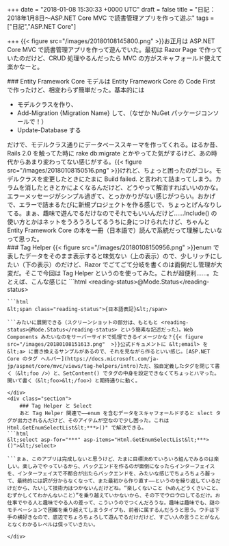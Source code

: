 
+++
date = "2018-01-08 15:30:33 +0000 UTC"
draft = false
title = "日記：2018年1月8日～ASP.NET Core MVC で読書管理アプリを作って遊ぶ"
tags = ["日記","ASP.NET Core"]

+++
{{< figure src="/images/20180108145800.png"  >}}お正月は ASP.NET Core MVC で読書管理アプリを作って遊んでいた。最初は Razor Page で作っていたのだけど、CRUD 処理やるんだったら MVC の方がスキャフォールド使えて楽かなーと。

<div class="section">
    ### Entity Framework Core
    モデルは Entity Framework Core の Code First で作ったけど、相変わらず簡単だった。基本的には

<ul>
<li>モデルクラスを作り、</li>
<li>Add-Migration {Migration Name} して、（なぜか NuGet パッケージコンソールで！）</li>
<li>Update-Database する</li>
</ul>だけで、モデルクラス通りにデータベーススキーマを作ってくれる。はるか昔、Rails 2.0 を触ってた時に rake db:migrate とかやってた気がするけど、あの時代からあまり変わってない感じがする。{{< figure src="/images/20180108150516.png"  >}}けれど、ちょっと困ったのがコレ。モデルクラスを変更したときにたまに Build failed. と言われて詰まってしまう。カラムを消したときとかによくなるんだけど、どうやって解消すればいいのかな。エラーメッセージがシンプル過ぎて、とっかかりがない感じがつらい。おかげで、エラーで詰まるたびに新規プロジェクトを作る感じで、ちょっとげんなりしてる。まぁ、趣味で遊んでるだけなのでそれでもいいんだけど……Include() の使い方とかはネットをうろうろしてるうちに身につけられたけど、ちゃんと Entity Framework Core の本を一冊（日本語で）読んで系統だって理解したいなって思った。

</div>
<div class="section">
    ### Tag Helper
    {{< figure src="/images/20180108150956.png"  >}}enum で表したデータをそのまま表示すると味気ない（上の表示）ので、少しリッチにしたい（下の表示）のだけど、Razor でごてごて分岐を書くのは面倒だし管理が大変だ。そこで今回は Tag Helper というのを使ってみた。これが超便利……。たとえば、こんな感じに
```html
&lt;reading-status>@Mode.Status&lt;/reading-status>

```独自定義したタグを、
```html
&lt;span class="reading-status">{日本語表記}&lt;/span>

```みたいに展開できる（スクリーンショットの部分は、もともと <reading-status>@Mode.Status</reading-status> という簡素な記述だった）。Web Components みたいなのをサーバーサイドで処理できるイメージかな？{{< figure src="/images/20180108151613.png"  >}}公式ドキュメントに &lt;email> を &lt;a> に書き換えるサンプルがあるので、それを見ながら作るといい感じ。[ASP.NET Core のタグ ヘルパー](https://docs.microsoft.com/ja-jp/aspnet/core/mvc/views/tag-helpers/intro)ただ、独自定義したタグを閉じて書く（&lt;foo />）と、SetContent() でタグの中身を設定できなくてちょっとハマった。開いて書く（&lt;foo>&lt;/foo>）と期待通りに動く。

</div>
<div class="section">
    ### Tag Helper と Select
    あと Tag Helper 関連で――enum を含むデータをスキャフォールドすると slect タグが出力されるんだけど、そのアイテムが空なので少し困った。これは Html.GetEnumSelectList&lt;***>()" で解決できる。
```html
&lt;select asp-for="***" asp-items="Html.GetEnumSelectList&lt;***>()">&lt;/select>

```まぁ、このアプリは完成しないと思うけど、たまに目標決めていろいろ組んでみるのは楽しい。楽しみでやっているから、バックエンドを作るのが面倒になったらインターフェイスを、インターフェイスで不都合が出たらバックエンドを、みたいな感じでちょろちょろ齧って、最終的には訳が分からなくなって、また最初から作り直す――というのを繰り返しているだけだから、たいして技術力はつかないんだけどね。“楽しくないこと（≒めんどうくさいこと、むずかしくてわかんないこと）”を乗り越えていかないから、その下でウロウロしてるだけ。お仕事でやる人と趣味でやる人の差って、こういうのでつくんだろうな。趣味は趣味でも、謎のモチベーションで困難を乗り越えてしまうタイプも、前者に属するんだろうと思う。ウチは下手の横好きなので、底辺でちょろちょろして遊んでるだけだけど、すごい人の言うことがなんとなくわかるレベルは保っていきたい。

</div>

